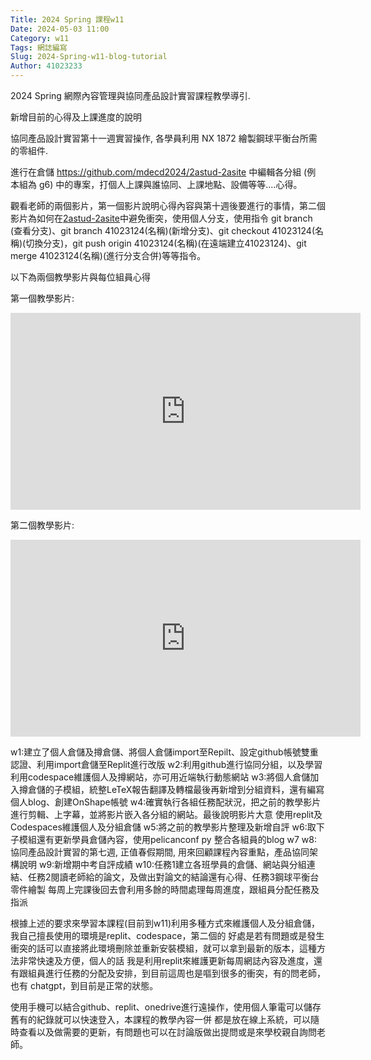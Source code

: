 ```yaml
---
Title: 2024 Spring 課程w11
Date: 2024-05-03 11:00
Category: w11
Tags: 網誌編寫
Slug: 2024-Spring-w11-blog-tutorial
Author: 41023233
---
```


2024 Spring 網際內容管理與協同產品設計實習課程教學導引.

<!-- PELICAN_END_SUMMARY -->

新增目前的心得及上課進度的說明

<p><span>協同產品設計實習第十一週實習操作, 各學員利用 NX 1872 繪製鋼球平衡台所需的零組件.</span></p>
<p>進行在倉儲&nbsp;<a href="https://github.com/mdecd2024/2astud-2asite">https://github.com/mdecd2024/2astud-2asite</a>&nbsp;中編輯各分組 (例 本組為 g6) 中的專案，打個人上課與誰協同、上課地點、設備等等....心得。</p>
<p>觀看老師的兩個影片，第一個影片說明心得內容與第十週後要進行的事情，第二個影片為如何在<a class="color-fg-default" data-pjax="#repo-content-pjax-container" data-turbo-frame="repo-content-turbo-frame" href="https://github.com/mdecd2024/2astud-2asite">2astud-2asite</a>中避免衝突，使用個人分支，使用指令 git branch (查看分支)、git branch 41023124(名稱)(新增分支)、git checkout 41023124<span>(名稱)</span>(切換分支)，git push origin 41023124<span>(名稱)</span>(在遠端建立41023124)、git merge 41023124<span>(名稱)</span>(進行分支合併)等等指令。</p>
<p>以下為兩個教學影片與每位組員心得</p>
<p></p>
<p>第一個教學影片:</p>
<p><iframe width="560" height="315" allow="accelerometer; autoplay; clipboard-write; encrypted-media; gyroscope; picture-in-picture; web-share" allowfullscreen="allowfullscreen" frameborder="0" referrerpolicy="strict-origin-when-cross-origin" src="https://www.youtube.com/embed/A4wgWLZShco?si=0qiGk_3xf7cWdzlt" title="YouTube video player"></iframe></p>
<p><span>第二個教學影片:</span></p>
<p><iframe width="560" height="315" allow="accelerometer; autoplay; clipboard-write; encrypted-media; gyroscope; picture-in-picture; web-share" allowfullscreen="allowfullscreen" frameborder="0" referrerpolicy="strict-origin-when-cross-origin" src="https://www.youtube.com/embed/N4QPHMznMGc?si=VJjt6dzVeb7VK9lg" title="YouTube video player"></iframe></p>
<p></p>

w1:建立了個人倉儲及撙倉儲、將個人倉儲import至Repilt、設定github帳號雙重認證、利用import倉儲至Replit進行改版
w2:利用github進行協同分組，以及學習利用codespace維護個人及撙網站，亦可用近端執行動態網站
w3:將個人倉儲加入撙倉儲的子模組，統整LeTeX報告翻譯及轉檔最後再新增到分組資料，還有編寫個人blog、創建OnShape帳號
w4:確實執行各組任務配狀況，把之前的教學影片進行剪輯、上字幕，並將影片嵌入各分組的網站。最後說明影片大意
   使用replit及Codespaces維護個人及分組倉儲
w5:將之前的教學影片整理及新增自評
w6:取下子模組還有更新學員倉儲內容，使用pelicanconf py 整合各組員的blog
w7 w8:協同產品設計實習的第七週, 正值春假期間, 用來回顧課程內容重點，產品協同架構說明
w9:新增期中考自評成績
w10:任務1建立各班學員的倉儲、網站與分組連結、任務2閱讀老師給的論文，及做出對論文的結論還有心得、任務3鋼球平衡台零件繪製
   每周上完課後回去會利用多餘的時間處理每周進度，跟組員分配任務及指派

根據上述的要求來學習本課程(目前到w11)利用多種方式來維護個人及分組倉儲，我自己擅長使用的環境是replit、codespace，第二個的
好處是若有問題或是發生衝突的話可以直接將此環境刪除並重新安裝模組，就可以拿到最新的版本，這種方法非常快速及方便，個人的話
我是利用replit來維護更新每周網誌內容及進度，還有跟組員進行任務的分配及安排，到目前這周也是嘔到很多的衝突，有的問老師，也有
chatgpt，到目前是正常的狀態。

使用手機可以結合github、replit、onedrive進行遠操作，使用個人筆電可以儲存舊有的紀錄就可以快速登入，本課程的教學內容一併
都是放在線上系統，可以隨時查看以及做需要的更新，有問題也可以在討論版做出提問或是來學校親自詢問老師。
